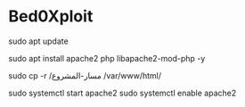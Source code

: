 # Bed0Xploit


sudo apt update

sudo apt install apache2 php libapache2-mod-php -y

sudo cp -r /مسار-المشروع /var/www/html/

sudo systemctl start apache2
sudo systemctl enable apache2
